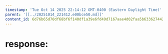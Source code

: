 ```yaml
---
timestamp: 'Tue Oct 14 2025 22:14:12 GMT-0400 (Eastern Daylight Time)'
parent: '[[../20251014_221412.e00bce50.md]]'
content_id: 6d76b65d70df68bf6f140df1a39e6fd49d7167aae4d02faa5b63362744266256
---
```


# response:
